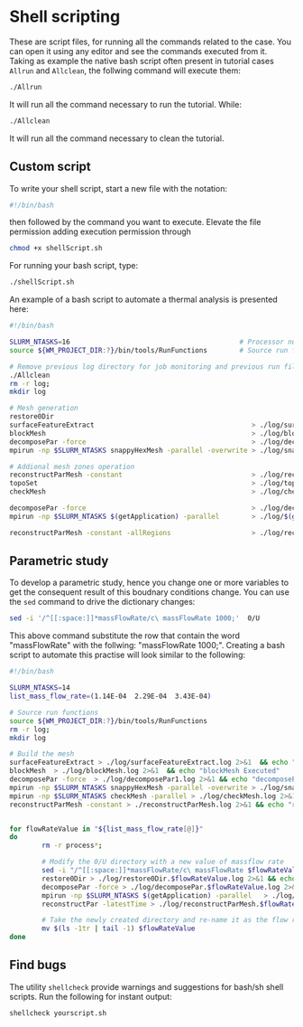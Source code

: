 # Shell scripting

These are script files, for running all the commands related to the
case. You can open it using any editor and see the commands executed from it.
Taking as example the native bash script often present in tutorial
cases ```Allrun``` and ```Allclean```, the follwing command will execute them:

```sh
./Allrun
```

It will run all the command necessary to run the tutorial. While:

```sh
./Allclean
```
It will run all the command necessary to clean the tutorial.

## Custom script

To write your shell script, start a new file with the notation:

```bash
#!/bin/bash
```
then followed by the command you want to execute.
Elevate the file permission adding execution permission through

```sh
chmod +x shellScript.sh
```
For running your bash script, type:
```sh
./shellScript.sh
```
An example of a bash script to automate a thermal analysis is presented here:

```sh
#!/bin/bash

SLURM_NTASKS=16                                          # Processor number defined here 
source ${WM_PROJECT_DIR:?}/bin/tools/RunFunctions        # Source run functions

# Remove previous log directory for job monitoring and previous run file
./Allclean
rm -r log;
mkdir log

# Mesh generation
restore0Dir
surfaceFeatureExtract                                       > ./log/surfaceFeatureExtract.log  2>&1  && echo "surfaceFeatureExtract Executed/n"
blockMesh                                                   > ./log/blockMesh.log 2>&1  && echo "blockMesh Executed"
decomposePar -force                                         > ./log/decomposePar1.log 2>&1  && echo "decomposePar1 Executed"
mpirun -np $SLURM_NTASKS snappyHexMesh -parallel -overwrite > ./log/snappyHexMesh.log 2>&1 && echo "snappyHexMesh Executed"

# Addional mesh zones operation
reconstructParMesh -constant                                > ./log/reconstructParMesh1         2>&1 && echo "Reconstruct Case"
topoSet                                                     > ./log/topoSet  && echo "topoSet Executed"
checkMesh                                                   > ./log/checkMesh.log                   2>&1 && echo "checkMesh Executed"

decomposePar -force                                         > ./log/decomposePar2 2>&1 && echo "decomposePar2 Executed"
mpirun -np $SLURM_NTASKS $(getApplication) -parallel        > ./log/$(getApplication).log 2>&1 && echo "$(getApplication) Executed"

reconstructParMesh -constant -allRegions                    > ./log/reconstructParMesh.log 2>&1 && echo "Finished"
```

## Parametric study

To develop a parametric study, hence you change one or more  variables to get the consequent result
of this boudnary conditions change. You can use the ```sed``` command to drive the dictionary changes:

```sh
sed -i '/^[[:space:]]*massFlowRate/c\ massFlowRate 1000;'  0/U
```  

This above command substitute the row that contain the word "massFlowRate" with the follwing: "massFlowRate 1000;".
Creating a bash script to automate this practise will look similar to the following:

```sh
#!/bin/bash

SLURM_NTASKS=14
list_mass_flow_rate=(1.14E-04  2.29E-04  3.43E-04)

# Source run functions
source ${WM_PROJECT_DIR:?}/bin/tools/RunFunctions        
rm -r log;
mkdir log

# Build the mesh
surfaceFeatureExtract > ./log/surfaceFeatureExtract.log 2>&1  && echo "surfaceFeatureExtract Executed/n"
blockMesh  > ./log/blockMesh.log 2>&1  && echo "blockMesh Executed"
decomposePar -force  > ./log/decomposePar1.log 2>&1 && echo "decomposePar1 Executed"
mpirun -np $SLURM_NTASKS snappyHexMesh -parallel -overwrite > ./log/snappyHexMesh.log 2>&1 && echo "snappyHexMesh Executed"
mpirun -np $SLURM_NTASKS checkMesh -parallel > ./log/checkMesh.log 2>&1 && echo "checkMesh Executed"
reconstructParMesh -constant > ./reconstructParMesh.log 2>&1 && echo "reconstructParMesh Executed"


for flowRateValue in "${list_mass_flow_rate[@]}"
do
        rm -r process*;

        # Modify the 0/U directory with a new value of massflow rate
        sed -i "/^[[:space:]]*massFlowRate/c\ massFlowRate $flowRateValue ;"  0.orig/U  && echo "Changed 0/U with $flowRateValue kg/s"
        restore0Dir > ./log/restore0Dir.$flowRateValue.log 2>&1 && echo "restore0Dir $flowRateValue  Executed"
        decomposePar -force > ./log/decomposePar.$flowRateValue.log 2>&1 && echo "decomposePar $flowRateValue  Executed"
        mpirun -np $SLURM_NTASKS $(getApplication) -parallel   > ./log/$(getApplication).$flowRateValue.log 2>&1 && echo "$(getApplication) $flowRateValue Executed"
        reconstructPar -latestTime > ./log/reconstructParMesh.$flowRateValue.log 2>&1  && echo "reconstructPar $flowRateValue Executed"

        # Take the newly created directory and re-name it as the flow rate
        mv $(ls -1tr | tail -1) $flowRateValue
done
```

## Find bugs 

The utility ```shellcheck``` provide warnings and suggestions for bash/sh 
shell scripts. Run the following for instant output: 

```sh
shellcheck yourscript.sh
``` 

<!--  Script to show the footer   -->
<html>
<script
    src="https://code.jquery.com/jquery-3.3.1.js"
    integrity="sha256-2Kok7MbOyxpgUVvAk/HJ2jigOSYS2auK4Pfzbm7uH60="
    crossorigin="anonymous">
</script>
<script>
$(function(){
  $("#footer").load("../footers/footer_first_level_depth.html");
});
</script>
<body>
<div id="footer"></div>
</body>
</html>
